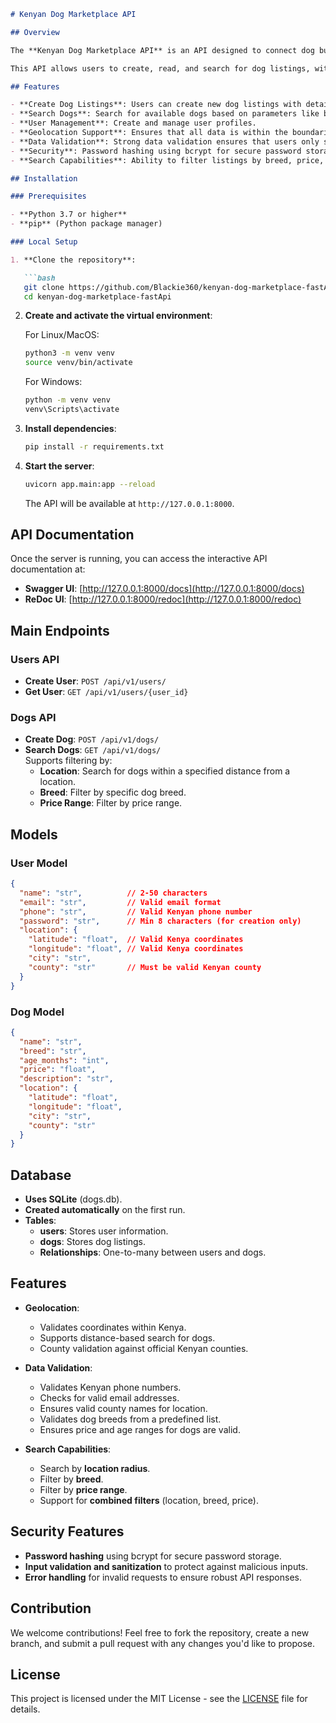 
```markdown
# Kenyan Dog Marketplace API

## Overview

The **Kenyan Dog Marketplace API** is an API designed to connect dog buyers and sellers in Kenya, providing a platform to search and create dog listings based on various criteria. The API includes geolocation support to ensure that all data is relevant to Kenyan users and regions.

This API allows users to create, read, and search for dog listings, with detailed information on each dog, including breed, age, price, and location. It also supports user registration and management.

## Features

- **Create Dog Listings**: Users can create new dog listings with details such as breed, price, age, and location.
- **Search Dogs**: Search for available dogs based on parameters like breed, location, price range, and distance from a specific point.
- **User Management**: Create and manage user profiles.
- **Geolocation Support**: Ensures that all data is within the boundaries of Kenya, with support for location-based searches.
- **Data Validation**: Strong data validation ensures that users only submit valid data (e.g., valid Kenyan counties, dog breeds).
- **Security**: Password hashing using bcrypt for secure password storage.
- **Search Capabilities**: Ability to filter listings by breed, price, and location, with support for combined filters.

## Installation

### Prerequisites

- **Python 3.7 or higher**
- **pip** (Python package manager)

### Local Setup

1. **Clone the repository**:

   ```bash
   git clone https://github.com/Blackie360/kenyan-dog-marketplace-fastApi.git
   cd kenyan-dog-marketplace-fastApi
   ```

2. **Create and activate the virtual environment**:

   For Linux/MacOS:

   ```bash
   python3 -m venv venv
   source venv/bin/activate
   ```

   For Windows:

   ```bash
   python -m venv venv
   venv\Scripts\activate
   ```

3. **Install dependencies**:

   ```bash
   pip install -r requirements.txt
   ```

4. **Start the server**:

   ```bash
   uvicorn app.main:app --reload
   ```

   The API will be available at `http://127.0.0.1:8000`.

## API Documentation

Once the server is running, you can access the interactive API documentation at:

- **Swagger UI**: [http://127.0.0.1:8000/docs](http://127.0.0.1:8000/docs)
- **ReDoc UI**: [http://127.0.0.1:8000/redoc](http://127.0.0.1:8000/redoc)

## Main Endpoints

### Users API

- **Create User**: `POST /api/v1/users/`
- **Get User**: `GET /api/v1/users/{user_id}`

### Dogs API

- **Create Dog**: `POST /api/v1/dogs/`
- **Search Dogs**: `GET /api/v1/dogs/`  
  Supports filtering by:
  - **Location**: Search for dogs within a specified distance from a location.
  - **Breed**: Filter by specific dog breed.
  - **Price Range**: Filter by price range.

## Models

### User Model

```json
{
  "name": "str",          // 2-50 characters
  "email": "str",         // Valid email format
  "phone": "str",         // Valid Kenyan phone number
  "password": "str",      // Min 8 characters (for creation only)
  "location": {
    "latitude": "float",  // Valid Kenya coordinates
    "longitude": "float", // Valid Kenya coordinates
    "city": "str",
    "county": "str"       // Must be valid Kenyan county
  }
}
```

### Dog Model

```json
{
  "name": "str",          
  "breed": "str",        
  "age_months": "int",    
  "price": "float",       
  "description": "str",   
  "location": {
    "latitude": "float", 
    "longitude": "float", 
    "city": "str",
    "county": "str"       
  }
}
```

## Database

- **Uses SQLite** (dogs.db).
- **Created automatically** on the first run.
- **Tables**:
  - **users**: Stores user information.
  - **dogs**: Stores dog listings.
  - **Relationships**: One-to-many between users and dogs.

## Features

- **Geolocation**:
  - Validates coordinates within Kenya.
  - Supports distance-based search for dogs.
  - County validation against official Kenyan counties.

- **Data Validation**:
  - Validates Kenyan phone numbers.
  - Checks for valid email addresses.
  - Ensures valid county names for location.
  - Validates dog breeds from a predefined list.
  - Ensures price and age ranges for dogs are valid.

- **Search Capabilities**:
  - Search by **location radius**.
  - Filter by **breed**.
  - Filter by **price range**.
  - Support for **combined filters** (location, breed, price).

## Security Features

- **Password hashing** using bcrypt for secure password storage.
- **Input validation and sanitization** to protect against malicious inputs.
- **Error handling** for invalid requests to ensure robust API responses.

## Contribution

We welcome contributions! Feel free to fork the repository, create a new branch, and submit a pull request with any changes you'd like to propose.

## License

This project is licensed under the MIT License - see the [LICENSE](LICENSE) file for details.
```

